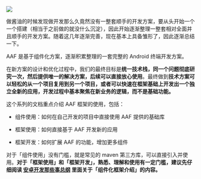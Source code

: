<img src="https://blog.bihe0832.com/public/img/androidappfactory.png" />

做酱油的时候发现做开发那么久竟然没有一整套顺手的开发方案，要从头开始一个一个搭建（相当于之前做的就没什么沉淀），因此开始逐渐整理一整套相对全面并且顺手的开发方案。随着这几年逐渐完善，现在基本上具备雏形了，因此逐渐总结一下。

AAF 是基于组件化方案，逐渐积累整理的一套完整的 Android 终端开发方案。

在新方案的设计和优化过程中，我们的最终目标是**统一技术栈，同一个问题彻底研究一次，然后提供唯一的解决方案，后续可以直接放心使用**。最终做到**技术方案可以轻松的从一个项目复用到另一个项目，或者可以快速在框架基础上开发出一个独立全新的应用，开发过程中基本聚焦在新业务的逻辑，而不是基础功能。** 

这个系列的文档重点介绍 AAF 框架的使用，包括：

- 组件使用：如何在自己开发的项目中直接使用 AAF 提供的基础库

- 框架使用：如何直接基于 AAF 开发新的应用

- 框架开发：如何扩展 AAF 的功能，增加更多组件

对于「组件使用」没有门槛，就是常见的 maven 第三方库，可以直接引入并使用。**对于「框架使用」和「框架开发」，熟悉、理解和使用有一定门槛，建议先仔细阅读 [安卓开发那些事总纲](https://blog.bihe0832.com/android-dev-summary.html) 里面关于「组件化框架介绍」的内容。**



